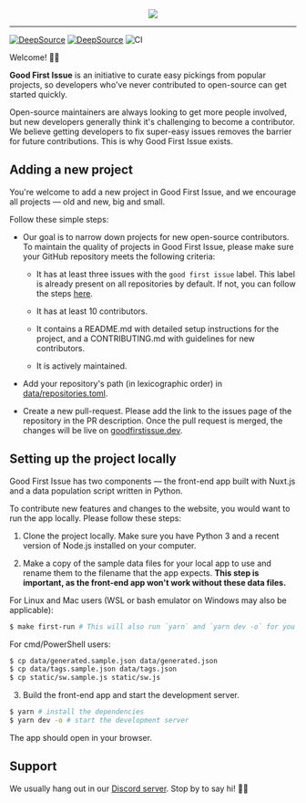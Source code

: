 <p align="center">
  <a href="https://goodfirstissue.dev" target="_blank">
    <img src="static/readme-logo.svg">
  </a>
</p>
<hr>

[![DeepSource](https://deepsource.io/gh/deepsourcelabs/good-first-issue.svg/?label=resolved+issues&show_trend=true&token=GaQBiR4ajzi3optn72C17BDB)](https://deepsource.io/gh/deepsourcelabs/good-first-issue/?ref=repository-badge)
[![DeepSource](https://deepsource.io/gh/deepsourcelabs/good-first-issue.svg/?label=active+issues&show_trend=true&token=GaQBiR4ajzi3optn72C17BDB)](https://deepsource.io/gh/deepsourcelabs/good-first-issue/?ref=repository-badge)
![CI](https://github.com/deepsourcelabs/good-first-issue/workflows/CI/badge.svg)

Welcome! 👋🏼

**Good First Issue** is an initiative to curate easy pickings from popular projects, so developers who've never contributed to open-source can get started quickly.

Open-source maintainers are always looking to get more people involved, but new developers generally think it's challenging to become a contributor. We believe getting developers to fix super-easy issues removes the barrier for future contributions. This is why Good First Issue exists.

## Adding a new project

You're welcome to add a new project in Good First Issue, and we encourage all projects &mdash; old and new, big and small.

Follow these simple steps:

- Our goal is to narrow down projects for new open-source contributors. To maintain the quality of projects in Good First Issue, please make sure your GitHub repository meets the following criteria:

  - It has at least three issues with the `good first issue` label. This label is already present on all repositories by default. If not, you can follow the steps [here](https://help.github.com/en/github/managing-your-work-on-github/applying-labels-to-issues-and-pull-requests).

  - It has at least 10 contributors.

  - It contains a README.md with detailed setup instructions for the project, and a CONTRIBUTING.md with guidelines for new contributors.

  - It is actively maintained.

- Add your repository's path (in lexicographic order) in [data/repositories.toml](data/repositories.toml).

- Create a new pull-request. Please add the link to the issues page of the repository in the PR description. Once the pull request is merged, the changes will be live on [goodfirstissue.dev](https://goodfirstissue.dev/).

## Setting up the project locally

Good First Issue has two components — the front-end app built with Nuxt.js and a data population script written in Python.

To contribute new features and changes to the website, you would want to run the app locally. Please follow these steps:

1. Clone the project locally. Make sure you have Python 3 and a recent version of Node.js installed on your computer.

2. Make a copy of the sample data files for your local app to use and rename them to the filename that the app expects. **This step is important, as the front-end app won't work without these data files.**

For Linux and Mac users (WSL or bash emulator on Windows may also be applicable):
```bash
$ make first-run # This will also run `yarn` and `yarn dev -o` for you to install dependencies and start the development server.
```

For cmd/PowerShell users:
```bash
$ cp data/generated.sample.json data/generated.json
$ cp data/tags.sample.json data/tags.json
$ cp static/sw.sample.js static/sw.js
```

3. Build the front-end app and start the development server.

```bash
$ yarn # install the dependencies
$ yarn dev -o # start the development server
```

The app should open in your browser.

## Support

We usually hang out in our [Discord server](https://deepsource.io/discord). Stop by to say hi! 🙌🏼
